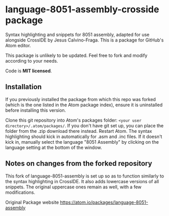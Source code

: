 # language-8051-assembly-crosside package

Syntax highlighting and snippets for 8051 assembly, adapted for use alongside CrossIDE by Jesus Calvino-Fraga.
This is a package for GitHub's Atom editor.

This package is unlikely to be updated.
Feel free to fork and modify according to your needs.

Code is **MIT licensed**.

## Installation
If you previously installed the package from which this repo was forked (which is the one listed in the Atom package index), ensure it is uninstalled before installing this version.

Clone this git repository into Atom's packages folder: ```<your user directory>/.atom/packages/```. If you don't have git set up, you can place the folder from the .zip download there instead. Restart Atom. The syntax highlighting should kick in automatically for .asm and .inc files. If it doesn't kick in, manually select the language "8051 Assembly" by clicking on the language setting at the bottom of the window.

## Notes on changes from the forked repository
This fork of language-8051-assembly is set up so as to function similarly to the syntax highlighting in CrossIDE.
It also adds lowercase versions of all snippets. The original uppercase ones remain as well, with a few modifications.

Original Package website
https://atom.io/packages/language-8051-assembly
